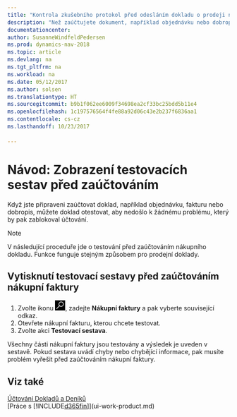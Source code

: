 ```yaml
---
title: "Kontrola zkušebního protokol před odesláním dokladu o prodeji nebo nákupu"
description: "Než zaúčtujete dokument, například objednávku nebo dobropis, můžete jej otestovat a zkontrolovat, abyste si ověřili chyby, které by mohly blokovat účtování."
documentationcenter: 
author: SusanneWindfeldPedersen
ms.prod: dynamics-nav-2018
ms.topic: article
ms.devlang: na
ms.tgt_pltfrm: na
ms.workload: na
ms.date: 05/12/2017
ms.author: solsen
ms.translationtype: HT
ms.sourcegitcommit: b9b1f062ee6009f34698ea2cf33bc25bdd5b11e4
ms.openlocfilehash: 1c197576564f4fe88a92d06c43e2b237f6836aa1
ms.contentlocale: cs-cz
ms.lasthandoff: 10/23/2017

---
```

# <a name="how-to-view-test-reports-before-posting"></a>Návod: Zobrazení testovacích sestav před zaúčtováním
Když jste připraveni zaúčtovat doklad, například objednávku, fakturu nebo dobropis, můžete doklad otestovat, aby nedošlo k žádnému problému, který by pak zablokoval účtování.

> [!NOTE]  
>   V následující proceduře jde o testování před zaúčtováním nákupního dokladu. Funkce funguje stejným způsobem pro prodejní doklady.

## <a name="to-print-a-test-report-before-posting-a-purchase-invoice"></a>Vytisknutí testovací sestavy před zaúčtováním nákupní faktury
1. Zvolte ikonu ![Vyhledat stránku nebo sestavu](media/ui-search/search_small.png "Ikona Vyhledat stránku nebo sestavu"), zadejte **Nákupní faktury** a pak vyberte související odkaz.
2. Otevřete nákupní fakturu, kterou chcete testovat.
3. Zvolte akci **Testovací sestava**.  

Všechny části nákupní faktury jsou testovány a výsledek je uveden v sestavě. Pokud sestava uvádí chyby nebo chybějící informace, pak musíte problém vyřešit před zaúčtováním nákupní faktury.

## <a name="see-also"></a>Viz také
[Účtování Dokladů a Deníků](ui-post-documents-journals.md)  
[Práce s [!INCLUDE[d365fin](includes/d365fin_md.md)]](ui-work-product.md)


